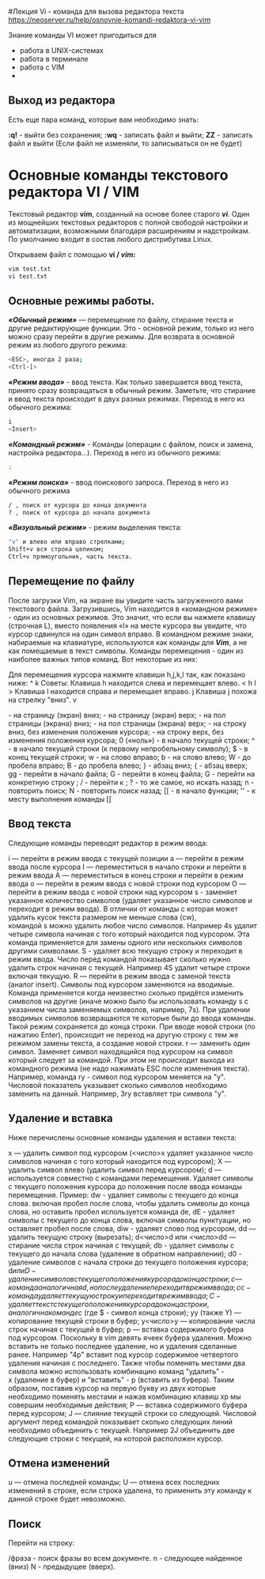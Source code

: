 #Лекция 
Vi - команда для вызова редактора текста
https://neoserver.ru/help/osnovnie-komandi-redaktora-vi-vim

Знание команды VI может пригодиться для
- работа в UNIX-системах
- работа в терминале
- работа с VIM
- 
## Выход из редактора

Есть еще пара команд, которые вам необходимо знать:

**:q!** - выйти без сохранения;
**:wq** - записать файл и выйти;
**ZZ** - записать файл и выйти (Если файл не изменяли, то записываться он не будет)

# Основные команды текстового редактора VI / VIM

Текстовый редактор **vim**, созданный на основе более старого **_vi_**. Один из мощнейших текстовых редакторов с полной свободой настройки и автоматизации, возможными благодаря расширениям и надстройкам. По умолчанию входит в состав любого дистрибутива Linux.

Открываем файл с помощью **vi / _vim:_**

```bash
vim test.txt
vi test.txt
```

## Основные режимы работы.

**_«Обычный режим»_** — перемещение по файлу, стирание текста и другие редактирующие функции. Это - основной режим, только из него можно сразу перейти в другие режимы. Для возврата в основной режим из любого другого режима:

```bash
<ESC>, иногда 2 раза;
<Ctrl-[>
```

**_«Режим ввода»_** - ввод текста. Как только завершается ввод текста, принято сразу возвращаться в обычный режим. Заметьте, что стирание и ввод текста происходит в двух разных режимах. Переход в него из обычного режима:

```bash
i
<Insert>
```

**_«Командный режим»_** - Команды (операции с файлом, поиск и замена, настройка редактора…). Переход в него из обычного режима:

```bash
:
```

**_«Режим поиска»_** - ввод поискового запроса. Переход в него из обычного режима

```bash
/ , поиск от курсора до конца документа
? , поиск от курсора до начала документа
```

**_«Визуальный режим»_** - режим выделения текста:

```bash
"v" и влево или вправо стрелками;
Shift+v вся строка целиком;
Ctrl+v прямоугольник, часть текста.
```

## Перемещение по файлу

После загрузки Vim, на экране вы увидите часть загруженного вами текстового файла. Загрузившись, Vim находится в «командном режиме» - один из основных режимов. Это значит, что если вы нажмете клавишу <l> (строчная L), вместо появления «l» на месте курсора вы увидите, что курсор сдвинулся на один символ вправо. В командном режиме знаки, набираемые на клавиатуре, используются как команды для _**Vim**_, а не как помещаемые в текст символы. Команды перемещения - один из наиболее важных типов команд. Вот некоторые из них:

Для перемещения курсора нажмите клавиши h,j,k,l так, как показано ниже:
             ^
             k          Советы: Клавиша h находится слева и перемещает влево.
       < h       l >            Клавиша l находится справа и перемещает вправо.
             j                  Клавиша j похожа на стрелку "вниз".
             v

<Ctrl-f> - на страницу (экран) вниз;
<Ctrl-b> - на страницу (экран) верх;
<Ctrl-d> - на пол страницы (экрана) вниз;
<Ctrl-u> - на пол страницы (экрана) верх;
<Ctrl-y> - на строку вниз, без изменения положения курсора;
<Ctrl-e> - на строку верх, без изменения положения курсора;
0 («ноль») - в начало текущей строки;
^ - в начало текущей строки (к первому непробельному символу);
$ - в конец текущей строки;
w - на слово вправо;
b - на слово влево;
W - до пробела вправо;
B - до пробела влево;
} - абзац вниз;
{ - абзац вверх;
gg - перейти в начало файла;
G - перейти в конец файла;
<number>G - перейти на конкретную строку <number>;
/<text><CR> - перейти к <text>;
?<text><CR> - то же самое, но искать назад;
n - повторить поиск;
N - повторить поиск назад;
[[ - в начало функции;
'' - к месту выполнения команды [[

 ## Ввод текста 

Следующие команды переводят редактор в режим ввода:

i — перейти в режим ввода с текущей позиции
a — перейти в режим ввода после курсора
I — переместиться в начало строки и перейти в режим ввода
А — переместиться в конец строки и перейти в режим ввода
o — перейти в режим ввода с новой строки под курсором
O — перейти в режим ввода с новой строки над курсором
s - заменяет указанное количество символов (удаляет указанное число символов и переходит в режим ввода). В отличии от команды с которая может удалить кусок текста размером не меньше слова (cw), командой s можно удалить любое число символов. Например 4s удалит четыре символа начиная с того который находится под курсором. Эта команда применяется для замены одного или нескольких символов другими символами.
S - удаляет всю текущую строку и переходит в режим ввода. Число перед командой показывает сколько нужно удалить строк начиная с текущей. Например 4S удалит четыре строки включая текущую.
R — перейти в режим ввода с заменой текста (аналог insert). Символы под курсором заменяются на вводимые. Команда применяется когда неизвестно сколько придётся изменить символов на другие (иначе можно было бы использовать команду s с указанием числа заменяемых символов, например, 7s). При удалении вводимых символов возвращаются те которые были до ввода команды. Такой режим сохраняется до конца строки. При вводе новой строки (по нажатию Enter), происходит не переход на другую строку с тем же режимом замены текста, а создание новой строки.
r — заменить один символ. Заменяет символ находящийся под курсором на символ который следует за командой. При этом не происходит выхода из командного режима (не надо нажимать ESC после изменения текста). Например, команда ry - символ под курсором меняется на "y". Числовой показатель указывает сколько символов необходимо заменить на данный. Например, 3ry вставляет три символа "y".

## Удаление и вставка

Ниже перечислены основные команды удаления и вставки текста:

x — удалить символ под курсором (<число>x удаляет указанное число символов начиная с того который находится под курсором);
X — удалить символ влево (удалить символ перед курсором);
d — используется совместно с командами перемещения. Удаляет символы с текущего положения курсора до положения после ввода команды перемещения. Пример:
dw - удаляет символы с текущего до конца слова. включая пробел после слова, чтобы удалить символы до конца слова, но оставить пробел используется команда de,
dE - удаляет символы с текущего до конца слова, включая символы пунктуации, но оставляет пробел после слова,
diw - удаляет слово под курсором,
dd — удалить текущую строку (вырезать);
d<число>d или <число>dd — стирание числа строк начиная с текущей;
db - удаляет символы с текущего до начала слова (удаление в обратном направлении);
d0 - удаление символов с начала строки до текущего положения курсора;
d$ или D - удаление символов с текущего положения курсора до конца строки;
с — команда аналогичная d, но после удаление переходит в режим ввода;
сс - команда удаляет текущую строку и переходит в режим ввода;
C - удаляет текст с текущего положения курсора до конца строки, аналогична команде с$ (где $ - символ конца строки);
yy (также Y) — копирование текущей строки в буфер;
y<число>y — копирование числа строк начиная с текущей в буфер;
p — вставка содержимого буфера под курсором. Поскольку в vim девять ячеек буфера удаления. Можно вставить не только последнее удаление, но и удаления сделанные ранее. Например "4p" вставит под курсор содержимое четвертого удаления начиная с последнего. Также чтобы поменять местами два символа можно использовать комбинацию команд "удалить" -x (удаление в буфер) и "вставить" - p (вставить из буфера). Таким образом, поставив курсор на первую букву из двух которые необходимо поменять местами и нажав комбинацию клавиш xp мы совершим необходимые действия;
P — вставка содержимого буфера перед курсором;
J — слияние текущей строки со следующей. Числовой аргумент перед командой показывает сколько следующих линий необходимо объединить с текущей. Например 2J объединить две следующие строки с текущей, на которой расположен курсор.

## Отмена изменений

u — отмена последней команды;
U — отмена всех последних изменений в строке, если строка удалена, то применить эту команду к данной строке будет невозможно.

## Поиск

Перейти на строку:

/фраза - поиск фразы во всем документе.
n - следующее найденное (вниз) N - предыдущее (вверх).